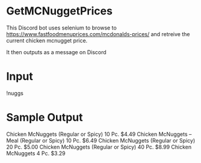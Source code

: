 # GetMCNuggetPrices

This Discord bot uses selenium to browse to https://www.fastfoodmenuprices.com/mcdonalds-prices/ and retreive the current chicken mcnugget price.


It then outputs as a message on Discord

# Input
!nuggs

# Sample Output
Chicken McNuggets (Regular or Spicy) 10 Pc. $4.49
Chicken McNuggets – Meal (Regular or Spicy) 10 Pc. $6.49
Chicken McNuggets (Regular or Spicy) 20 Pc. $5.00
Chicken McNuggets (Regular or Spicy) 40 Pc. $8.99
Chicken McNuggets 4 Pc. $3.29

